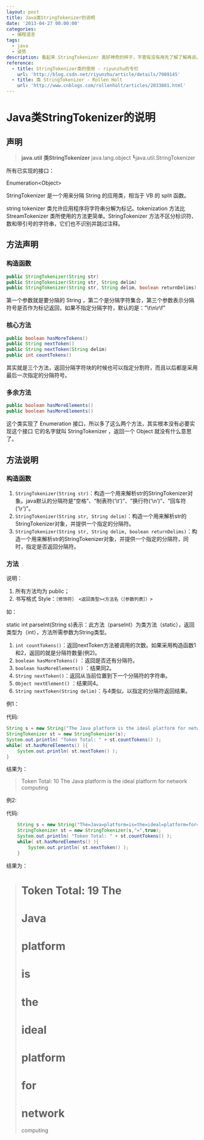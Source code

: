 ```yaml
---
layout: post
title: Java类StringTokenizer的说明
date: '2013-04-27 00:00:00'
categories:
  - 编程语言
tags:
  - java
  - 姿势
description: 看起来 StringTokenizer 类好神奇的样子，不管有没有用先了解了解再说。
reference:
  - title: StringTokenizer类的使用 - riyunzhu的专栏
    url: 'http://blog.csdn.net/riyunzhu/article/details/7989145'
  - title: 类 StringTokenizer - Rollen Holt
    url: 'http://www.cnblogs.com/rollenholt/articles/2033801.html'
---
```


# Java类StringTokenizer的说明

## 声明

> **java.util**
> **类StringTokenizer**
> java.lang.object
> ┖java.util.StringTokenizer

所有已实现的接口：

Enumeration&lt;Object>

StringTokenizer 是一个用来分隔 String 的应用类，相当于 VB 的 split 函数。

string tokenizer 类允许应用程序将字符串分解为标记。tokenization 方法比 StreamTokenizer 类所使用的方法更简单。StringTokenizer 方法不区分标识符、数和带引号的字符串，它们也不识别并跳过注释。

## 方法声明

### 构造函数

```java
public StringTokenizer(String str)
public StringTokenizer(String str, String delim)
public StringTokenizer(String str, String delim, boolean returnDelims)
```

第一个参数就是要分隔的 String ，第二个是分隔字符集合，第三个参数表示分隔符号是否作为标记返回，如果不指定分隔字符，默认的是：”\t\n\r\f”

### 核心方法

```java
public boolean hasMoreTokens()
public String nextToken()
public String nextToken(String delim)
public int countTokens()
```

其实就是三个方法，返回分隔字符块的时候也可以指定分割符，而且以后都是采用最后一次指定的分隔符号。

### 多余方法

```java
public boolean hasMoreElements()
public boolean hasMoreElements()
```

这个类实现了 Enumeration 接口，所以多了这么两个方法，其实根本没有必要实现这个接口
它的名字就叫 StringTokenizer ，返回一个 Object 就没有什么意思了。

## 方法说明

### 构造函数

1. `StringTokenizer(String str)`：构造一个用来解析str的StringTokenizer对象。java默认的分隔符是“空格”、“制表符(‘\t’)”、“换行符(‘\n’)”、“回车符(‘\r’)”。
2. `StringTokenizer(String str, String delim)`：构造一个用来解析str的StringTokenizer对象，并提供一个指定的分隔符。
3. `StringTokenizer(String str, String delim, boolean returnDelims)`：构造一个用来解析str的StringTokenizer对象，并提供一个指定的分隔符，同时，指定是否返回分隔符。

### 方法

说明：

1. 所有方法均为 public；
2. 书写格式 Style：`［修饰符］　<返回类型><方法名（［参数列表］）>`

如：

static int parseInt(String s)表示：此方法（parseInt）为类方法（static），返回类型为（int），方法所需参数为String类型。

1. `int countTokens()`：返回nextToken方法被调用的次数。如果采用构造函数1和2，返回的就是分隔符数量(例2)。
2. `boolean hasMoreTokens()` ：返回是否还有分隔符。
3. `boolean hasMoreElements()` ：结果同2。
4. `String nextToken()`：返回从当前位置到下一个分隔符的字符串。
5. `Object nextElement()` ：结果同4。
6. `String nextToken(String delim)`：与4类似，以指定的分隔符返回结果。

例1：

代码:

```java
String s = new String("The Java platform is the ideal platform for network computing");
StringTokenizer st = new StringTokenizer(s);
System.out.println( "Token Total: " + st.countTokens() );
while( st.hasMoreElements() ){
    System.out.println( st.nextToken() );
}
```

结果为：

> Token Total: 10
> The
> Java
> platform
> is
> the
> ideal
> platform
> for
> network
> computing

例2:

代码:

```java
    String s = new String("The=Java=platform=is=the=ideal=platform=for=network=computing");
    StringTokenizer st = new StringTokenizer(s,"=",true);
    System.out.println( "Token Total: " + st.countTokens() );
    while( st.hasMoreElements() ){
        System.out.println( st.nextToken() );
    }
```

结果为：

> Token Total: 19
> The
>  =
> Java
>  =
> platform
>  =
> is
>  =
> the
>  =
> ideal
>  =
> platform
>  =
> for
>  =
> network
>  =
> computing
